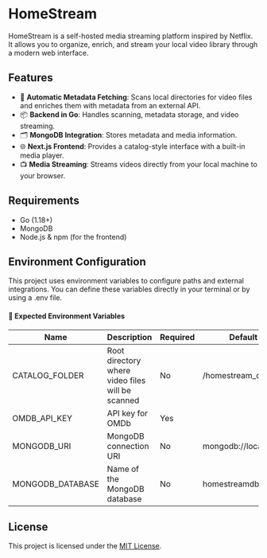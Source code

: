 # HomeStream

HomeStream is a self-hosted media streaming platform inspired by Netflix. It allows you to organize, enrich, and stream your local video library through a modern web interface.

## Features

- 🧠 **Automatic Metadata Fetching**: Scans local directories for video files and enriches them with metadata from an external API.
- 📦 **Backend in Go**: Handles scanning, metadata storage, and video streaming.
- 🗂️ **MongoDB Integration**: Stores metadata and media information.
- 🌐 **Next.js Frontend**: Provides a catalog-style interface with a built-in media player.
- 📺 **Media Streaming**: Streams videos directly from your local machine to your browser.

## Requirements

- Go (1.18+)
- MongoDB
- Node.js & npm (for the frontend)

## Environment Configuration

This project uses environment variables to configure paths and external integrations. You can define these variables directly in your terminal or by using a .env file.

#### 🔑 Expected Environment Variables

| Name             | Description                                      | Required | Default Value             |
| ---------------- | ------------------------------------------------ | -------- | ------------------------- |
| CATALOG_FOLDER   | Root directory where video files will be scanned | No       | /homestream_catalog       |
| OMDB_API_KEY     | API key for OMDb                                 | Yes      |                           |
| MONGODB_URI      | MongoDB connection URI                           | No       | mongodb://localhost:27017 |
| MONGODB_DATABASE | Name of the MongoDB database                     | No       | homestreamdb              |

## License

This project is licensed under the [MIT License](LISCENSE).
